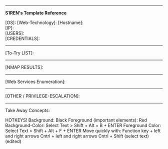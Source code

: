 
---

**S1REN's Template Reference**

\[OS]: 
\[Web-Technology]: 
\[Hostname]:  
\[IP]:  
\[USERS]:   
\[CREDENTIALS]:  

---
\[To-Try LIST]:  




---
\[NMAP RESULTS]:  


--- 

\[Web Services Enumeration]:   


---


\[OTHER / PRIVILEGE-ESCALATION]:   

--- 
Take Away Concepts: 



HOTKEYS! 
Background: Black 
Foreground (important elements): Red 
Background-Color: Select Text > Shift + Alt + B + ENTER 
Foreground Color: Select Text > Shift + Alt + F + ENTER 
Move quickly with: Function key + left and right arrows 
Cntrl + left and right arrows 
Cntrl + Shift (select text) (edited)
